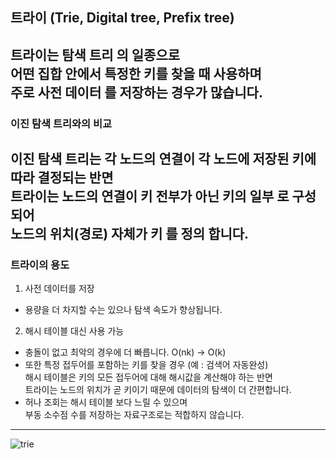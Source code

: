 ## 트라이 (Trie, Digital tree, Prefix tree)   

트라이는 **탐색 트리** 의 일종으로   
어떤 집합 안에서 특정한 키를 찾을 때 사용하며   
주로 **사전 데이터** 를 저장하는 경우가 많습니다.   
---
### 이진 탐색 트리와의 비교   

이진 탐색 트리는 각 노드의 연결이 각 노드에 저장된 키에 따라 결정되는 반면<br>
트라이는 노드의 연결이 키 전부가 아닌 **키의 일부** 로 구성 되어<br>
**노드의 위치(경로) 자체가 키** 를 정의 합니다.
---
### 트라이의 용도   

1. 사전 데이터를 저장
  - 용량을 더 차지할 수는 있으나 탐색 속도가 향상됩니다.
2. 해시 테이블 대신 사용 가능
  - 충돌이 없고 최악의 경우에 더 빠릅니다. O(nk) -> O(k)
  - 또한 특정 접두어를 포함하는 키를 찾을 경우 (예 : 검색어 자동완성)<br>
    해시 테이블은 키의 모든 접두어에 대해 해시값을 계산해야 하는 반면<br>
    트라이는 노드의 위치가 곧 키이기 때문에 데이터의 탐색이 더 간편합니다.
  - 허나 조회는 해시 테이블 보다 느릴 수 있으며<br>
    부동 소수점 수를 저장하는 자료구조로는 적합하지 않습니다.
---
![trie](https://imgs.developpaper.com/imgs/2131132724-5eb76e0793deb_articlex.png)
